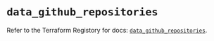 # `data_github_repositories`

Refer to the Terraform Registory for docs: [`data_github_repositories`](https://registry.terraform.io/providers/integrations/github/5.24.0/docs/data-sources/repositories).
